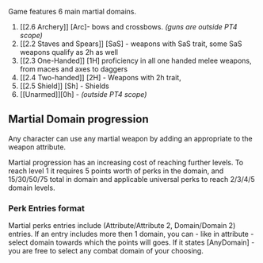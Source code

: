 
Game features 6 main martial domains.
1. [[2.6 Archery]] [Arc]-  bows and crossbows. *(guns are outside PT4 scope)*
2. [[2.2 Staves and Spears]] [SaS] - weapons with SaS trait, some SaS weapons qualify as 2h as well 
3. [[2.3 One-Handed]] [1H] proficiency in all one handed melee weapons, from maces and axes to daggers
4. [[2.4 Two-handed]] [2H] - Weapons with 2h trait, 
5. [[2.5 Shield]] [Sh] - Shields
6. [[Unarmed]][0h] - *(outside PT4 scope)*


## Martial Domain progression
Any character can use any martial weapon by adding an appropriate to the weapon attribute.

Martial progression has an increasing cost of reaching further levels. 
To reach level 1 it requires 5 points worth of perks in the domain, and 15/30/50/75 total in domain and applicable universal perks to reach 2/3/4/5 domain levels. 
### Perk Entries format
Martial perks entries include (Attribute/Attribute 2, Domain/Domain 2) entries. If an entry includes more then 1 domain, you can - like in attribute - select domain towards which the points will goes. If it states [AnyDomain] - you are free to select any combat domain of your choosing.




